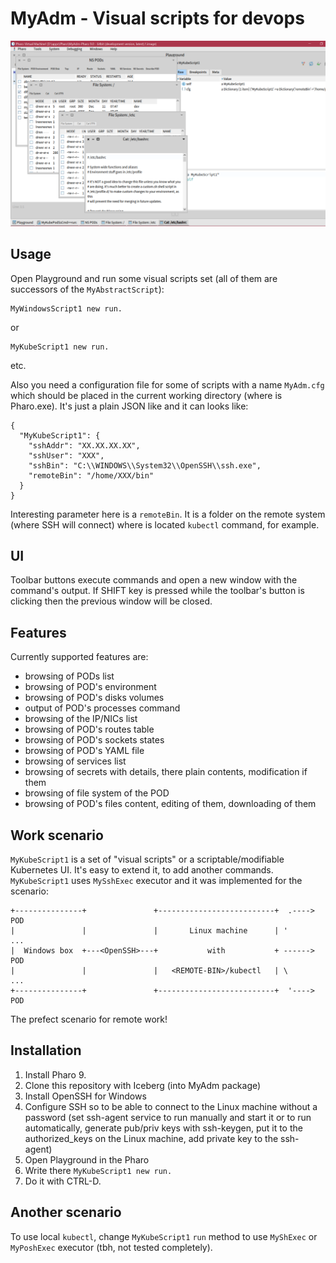 # MyAdm - Visual scripts for devops

<img src="Screens/screen1.png">

## Usage

Open Playground and run some visual scripts set (all of them are successors of the `MyAbstractScript`):

```
MyWindowsScript1 new run.
```


or

```
MyKubeScript1 new run.
```

etc.

Also you need a configuration file for some of scripts with a name `MyAdm.cfg` which should be placed in the current working directory (where is Pharo.exe). It's just a plain JSON like and it can looks like:

```
{
  "MyKubeScript1": {
  	"sshAddr": "XX.XX.XX.XX",
  	"sshUser": "XXX",
  	"sshBin": "C:\\WINDOWS\\System32\\OpenSSH\\ssh.exe",
  	"remoteBin": "/home/XXX/bin"
  }
}
```

Interesting parameter here is a `remoteBin`. It is a folder on the remote system (where SSH will connect) where is located `kubectl` command, for example.

## UI

Toolbar buttons execute commands and open a new window with the command's output. If SHIFT key is pressed while the toolbar's button is clicking then the previous window will be closed.

## Features

Currently supported features are:

- browsing of PODs list
- browsing of POD's environment
- browsing of POD's disks volumes
- output of POD's processes command
- browsing of the IP/NICs list
- browsing of POD's routes table
- browsing of POD's sockets states
- browsing of POD's YAML file
- browsing of services list
- browsing of secrets with details, there plain contents, modification if them
- browsing of file system of the POD
- browsing of POD's files content, editing of them, downloading of them

## Work scenario

`MyKubeScript1` is a set of "visual scripts" or a scriptable/modifiable Kubernetes UI. It's easy to extend it, to add another commands. `MyKubeScript1` uses `MySshExec` executor and it was implemented for the scenario:

```
+---------------+               +--------------------------+  .----> POD
|               |               |       Linux machine      | '       ...
|  Windows box  +---<OpenSSH>---+           with           + ------> POD
|               |               |   <REMOTE-BIN>/kubectl   | \       ...
+---------------+               +--------------------------+  '----> POD
```

The prefect scenario for remote work!

## Installation

1. Install Pharo 9.
2. Clone this repository with Iceberg (into MyAdm package)
3. Install OpenSSH for Windows
4. Configure SSH so to be able to connect to the Linux machine without a password (set ssh-agent service to run manually and start it or to run automatically, generate pub/priv keys with ssh-keygen, put it to the authorized_keys on the Linux machine, add private key to the ssh-agent)
5. Open Playground in the Pharo
6. Write there `MyKubeScript1 new run.`
7. Do it with CTRL-D.

## Another scenario

To use local `kubectl`, change `MyKubeScript1` `run` method to use `MyShExec` or `MyPoshExec` executor (tbh, not tested completely).
